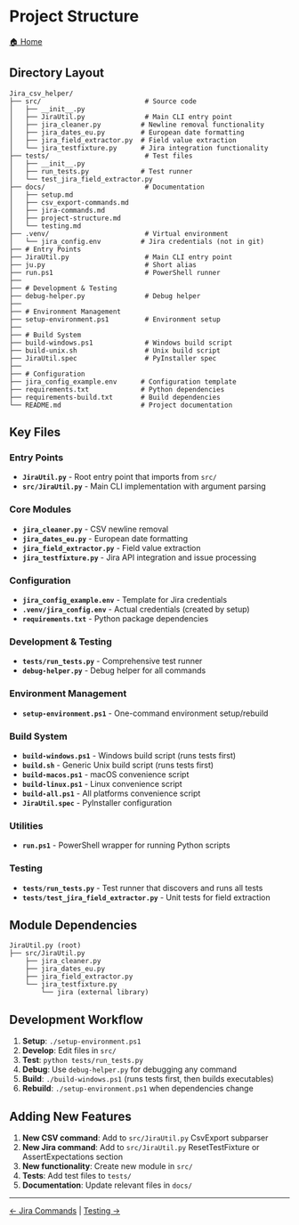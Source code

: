 # Project Structure

[🏠 Home](../README.md)

## Directory Layout

```text
Jira_csv_helper/
├── src/                          # Source code
│   ├── __init__.py
│   ├── JiraUtil.py               # Main CLI entry point
│   ├── jira_cleaner.py          # Newline removal functionality
│   ├── jira_dates_eu.py         # European date formatting
│   ├── jira_field_extractor.py  # Field value extraction
│   └── jira_testfixture.py      # Jira integration functionality
├── tests/                        # Test files
│   ├── __init__.py
│   ├── run_tests.py             # Test runner
│   └── test_jira_field_extractor.py
├── docs/                         # Documentation
│   ├── setup.md
│   ├── csv_export-commands.md
│   ├── jira-commands.md
│   ├── project-structure.md
│   └── testing.md
├── .venv/                        # Virtual environment
│   └── jira_config.env          # Jira credentials (not in git)
├── # Entry Points
├── JiraUtil.py                   # Main CLI entry point
├── ju.py                         # Short alias
├── run.ps1                       # PowerShell runner
├── 
├── # Development & Testing
├── debug-helper.py               # Debug helper
├── 
├── # Environment Management
├── setup-environment.ps1         # Environment setup
├── 
├── # Build System
├── build-windows.ps1             # Windows build script
├── build-unix.sh                 # Unix build script
├── JiraUtil.spec                 # PyInstaller spec
├── 
├── # Configuration
├── jira_config_example.env      # Configuration template
├── requirements.txt             # Python dependencies
├── requirements-build.txt       # Build dependencies
└── README.md                    # Project documentation
```

## Key Files

### Entry Points

- **`JiraUtil.py`** - Root entry point that imports from `src/`
- **`src/JiraUtil.py`** - Main CLI implementation with argument parsing

### Core Modules

- **`jira_cleaner.py`** - CSV newline removal
- **`jira_dates_eu.py`** - European date formatting
- **`jira_field_extractor.py`** - Field value extraction
- **`jira_testfixture.py`** - Jira API integration and issue processing

### Configuration

- **`jira_config_example.env`** - Template for Jira credentials
- **`.venv/jira_config.env`** - Actual credentials (created by setup)
- **`requirements.txt`** - Python package dependencies

### Development & Testing

- **`tests/run_tests.py`** - Comprehensive test runner
- **`debug-helper.py`** - Debug helper for all commands

### Environment Management

- **`setup-environment.ps1`** - One-command environment setup/rebuild

### Build System

- **`build-windows.ps1`** - Windows build script (runs tests first)
- **`build.sh`** - Generic Unix build script (runs tests first)
- **`build-macos.ps1`** - macOS convenience script
- **`build-linux.ps1`** - Linux convenience script
- **`build-all.ps1`** - All platforms convenience script
- **`JiraUtil.spec`** - PyInstaller configuration

### Utilities

- **`run.ps1`** - PowerShell wrapper for running Python scripts

### Testing

- **`tests/run_tests.py`** - Test runner that discovers and runs all tests
- **`tests/test_jira_field_extractor.py`** - Unit tests for field extraction

## Module Dependencies

```text
JiraUtil.py (root)
├── src/JiraUtil.py
    ├── jira_cleaner.py
    ├── jira_dates_eu.py
    ├── jira_field_extractor.py
    └── jira_testfixture.py
        └── jira (external library)
```

## Development Workflow

1. **Setup**: `./setup-environment.ps1`
2. **Develop**: Edit files in `src/`
3. **Test**: `python tests/run_tests.py`
4. **Debug**: Use `debug-helper.py` for debugging any command
5. **Build**: `./build-windows.ps1` (runs tests first, then builds executables)
6. **Rebuild**: `./setup-environment.ps1` when dependencies change

## Adding New Features

1. **New CSV command**: Add to `src/JiraUtil.py` CsvExport subparser
2. **New Jira command**: Add to `src/JiraUtil.py` ResetTestFixture or AssertExpectations section
3. **New functionality**: Create new module in `src/`
4. **Tests**: Add test files to `tests/`
5. **Documentation**: Update relevant files in `docs/`

---

[← Jira Commands](jira-commands.md) | [Testing →](testing.md)
